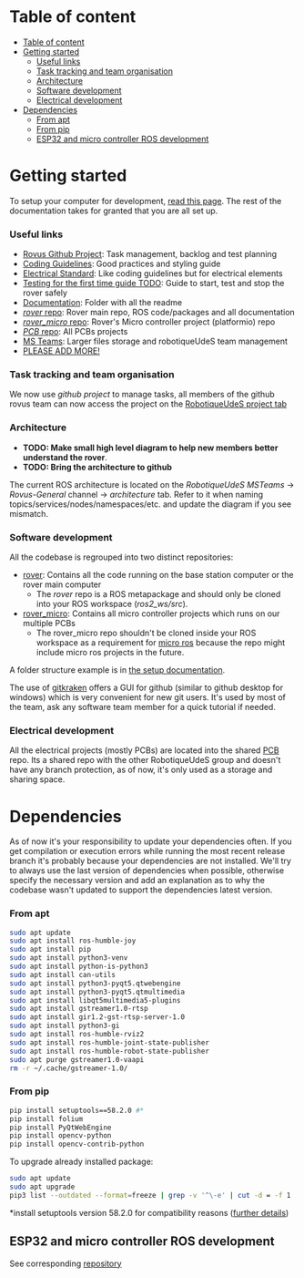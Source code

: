 # Table of content

- [Table of content](#table-of-content)
- [Getting started](#getting-started)
    - [Useful links](#useful-links)
    - [Task tracking and team organisation](#task-tracking-and-team-organisation)
    - [Architecture](#architecture)
    - [Software development](#software-development)
    - [Electrical development](#electrical-development)
- [Dependencies](#dependencies)
    - [From apt](#from-apt)
    - [From pip](#from-pip)
  - [ESP32 and micro controller ROS development](#esp32-and-micro-controller-ros-development)

# Getting started

To setup your computer for development, [read this page](doc/prog/master%20computing%20unit/setup.md). The rest of the documentation takes for granted that you are all set up.

### Useful links

- [Rovus Github Project](https://github.com/orgs/robotique-udes/projects/1/views/1): Task management, backlog and test planning
- [Coding Guidelines](doc/prog/coding%20guidelines.md): Good practices and styling guide
- [Electrical Standard](doc/electrical/electric_standard.md): Like coding guidelines but for electrical elements
- [Testing for the first time guide TODO](TODO): Guide to start, test and stop the rover safely
- [Documentation](doc/): Folder with all the readme
- [*rover* repo](https://github.com/robotique-udes/rover): Rover main repo, ROS code/packages and all documentation
- [*rover_micro* repo](https://github.com/robotique-udes/rover_micro): Rover's Micro controller project (platformio) repo
- [*PCB* repo](https://github.com/robotique-udes/PCB): All PCBs projects
- [MS Teams](https://teams.microsoft.com/l/channel/19%3Ae38473dc00d9495599b19b8342af0a4c%40thread.skype/Rovus%20-%20G%C3%A9n%C3%A9ral?groupId=91136b22-e319-4e01-a080-e57a35690eee): Larger files storage and robotiqueUdeS team management
- [PLEASE ADD MORE!]()

### Task tracking and team organisation

We now use _github project_ to manage tasks, all members of the github rovus team can now access the project on the [RobotiqueUdeS project tab](https://github.com/orgs/robotique-udes/projects/1/views/1)

### Architecture

- **TODO: Make small high level diagram to help new members better understand the rover**.
- **TODO: Bring the architecture to github**

The current ROS architecture is located on the _RobotiqueUdeS MSTeams_ -> _Rovus-General_ channel -> _architecture_ tab. Refer to it when naming topics/services/nodes/namespaces/etc. and update the diagram if you see mismatch.

### Software development

All the codebase is regrouped into two distinct repositories:
- [rover](https://github.com/robotique-udes/rover): Contains all the code running on the base station computer or the rover main computer
  - The *rover* repo is a ROS metapackage and should only be cloned into your ROS workspace (*ros2_ws/src*).
- [rover_micro](https://github.com/robotique-udes/rover_micro): Contains all micro controller projects which runs on our multiple PCBs 
  - The rover_micro repo shouldn't be cloned inside your ROS workspace as a requirement for [micro ros](https://micro.ros.org/) because the repo might include micro ros projects in the future.

A folder structure example is in [the setup documentation](doc/prog/master%20computing%20unit/setup.md).

The use of [gitkraken](https://www.gitkraken.com/) offers a GUI for github (similar to github desktop for windows) which is very convenient for new git users. It's used by most of the team, ask any software team member for a quick tutorial if needed.

### Electrical development

All the electrical projects (mostly PCBs) are located into the shared [PCB](https://github.com/robotique-udes/PCB) repo. Its a shared repo with the other RobotiqueUdeS group and doesn't have any branch protection, as of now, it's only used as a storage and sharing space. 

# Dependencies

As of now it's your responsibility to update your dependencies often. If you get compilation or execution errors while running the most recent release branch it's probably because your dependencies are not installed. We'll try to always use the last version of dependencies when possible, otherwise specify the necessary version and add an explanation as to why the codebase wasn't updated to support the dependencies latest version. 

### From apt

```bash
sudo apt update
sudo apt install ros-humble-joy
sudo apt install pip
sudo apt install python3-venv
sudo apt install python-is-python3
sudo apt install can-utils
sudo apt install python3-pyqt5.qtwebengine
sudo apt install python3-pyqt5.qtmultimedia
sudo apt install libqt5multimedia5-plugins
sudo apt install gstreamer1.0-rtsp
sudo apt install gir1.2-gst-rtsp-server-1.0
sudo apt install python3-gi
sudo apt install ros-humble-rviz2
sudo apt install ros-humble-joint-state-publisher
sudo apt install ros-humble-robot-state-publisher
sudo apt purge gstreamer1.0-vaapi 
rm -r ~/.cache/gstreamer-1.0/
```

### From pip

```bash
pip install setuptools==58.2.0 #*
pip install folium
pip install PyQtWebEngine
pip install opencv-python
pip install opencv-contrib-python
```

To upgrade already installed package:

```bash
sudo apt update
sudo apt upgrade
pip3 list --outdated --format=freeze | grep -v '^\-e' | cut -d = -f 1 | xargs -n1 pip3 install -U 
```

*install setuptools version 58.2.0 for compatibility reasons ([further details](https://answers.ros.org/question/396439/setuptoolsdeprecationwarning-setuppy-install-is-deprecated-use-build-and-pip-and-other-standards-based-tools/))

## ESP32 and micro controller ROS development

See corresponding [repository](https://github.com/robotique-udes/rover_micro)
